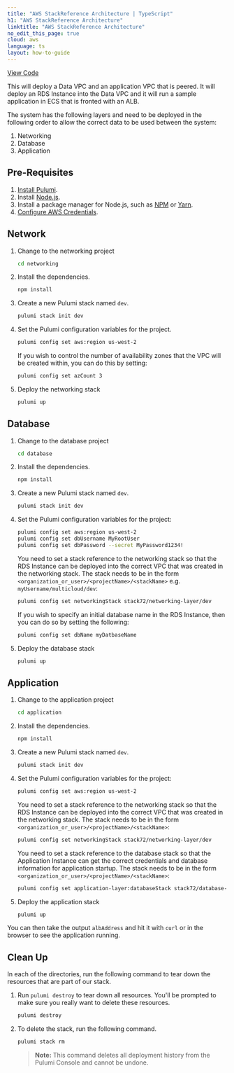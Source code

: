 ```yaml
---
title: "AWS StackReference Architecture | TypeScript"
h1: "AWS StackReference Architecture"
linktitle: "AWS StackReference Architecture"
no_edit_this_page: true
cloud: aws
language: ts
layout: how-to-guide
---
```


<!-- WARNING: this page was generated by a tool. Do not edit it by hand. -->
<!-- To change it, please see https://github.com/pulumi/docs/tree/master/tools/mktutorial. -->

<p class="mb-4 flex">
    <a class="flex flex-wrap items-center rounded text-xs text-white bg-blue-600 border-2 border-blue-600 px-2 mr-2 whitespace-no-wrap hover:text-white" style="height: 32px" href="https://github.com/pulumi/examples/tree/master/aws-ts-stackreference-architecture" target="_blank">
        <span><i class="fab fa-github pr-2"></i> View Code</span>
    </a>
</p>


This will deploy a Data VPC and an application VPC that is peered. It will deploy an RDS Instance into the Data VPC and it will
run a sample application in ECS that is fronted with an ALB.

The system has the following layers and need to be deployed in the following order to allow the correct data to be used
between the system:

1. Networking
2. Database
3. Application

## Pre-Requisites

1. [Install Pulumi](https://www.pulumi.com/docs/reference/install).
1. Install [Node.js](https://nodejs.org/en/download).
1. Install a package manager for Node.js, such as [NPM](https://www.npmjs.com/get-npm) or [Yarn](https://yarnpkg.com/lang/en/docs/install).
1. [Configure AWS Credentials](https://www.pulumi.com/docs/reference/clouds/aws/setup/).

## Network

1.  Change to the networking project
    ```bash
    cd networking
    ```

1.  Install the dependencies.

    ```bash
    npm install
    ```

1.  Create a new Pulumi stack named `dev`.

    ```bash
    pulumi stack init dev
    ```

1. Set the Pulumi configuration variables for the project.

    ```bash
    pulumi config set aws:region us-west-2
    ```
   
   If you wish to control the number of availability zones that the VPC will be created within, you can do this by setting:
   
   ```bash
   pulumi config set azCount 3
    ```

1. Deploy the networking stack

    ```bash
    pulumi up
    ```
   

## Database

1.  Change to the database project
    ```bash
    cd database
    ```

1.  Install the dependencies.

    ```bash
    npm install
    ```

1.  Create a new Pulumi stack named `dev`.

    ```bash
    pulumi stack init dev
    ```

1. Set the Pulumi configuration variables for the project:

   ```bash
   pulumi config set aws:region us-west-2
   pulumi config set dbUsername MyRootUser
   pulumi config set dbPassword --secret MyPassword1234!
   ```
   
   You need to set a stack reference to the networking stack so that the RDS Instance can be deployed into the correct VPC
   that was created in the networking stack. The stack needs to be in the form `<organization_or_user>/<projectName>/<stackName>` 
   e.g. `myUsername/multicloud/dev`:
   
   ```bash
   pulumi config set networkingStack stack72/networking-layer/dev
   ```
   
   If you wish to specify an initial database name in the RDS Instance, then you can do so by setting the following:
   
   ```bash
   pulumi config set dbName myDatbaseName
   ```

1. Deploy the database stack

    ```bash
    pulumi up
    ```

## Application

1.  Change to the application project
    ```bash
    cd application
    ```

1.  Install the dependencies.

    ```bash
    npm install
    ```

1.  Create a new Pulumi stack named `dev`.

    ```bash
    pulumi stack init dev
    ```

1. Set the Pulumi configuration variables for the project:

   ```bash
   pulumi config set aws:region us-west-2
   ```
   
   You need to set a stack reference to the networking stack so that the RDS Instance can be deployed into the correct VPC
   that was created in the networking stack. The stack needs to be in the form `<organization_or_user>/<projectName>/<stackName>`:
   
   ```bash
   pulumi config set networkingStack stack72/networking-layer/dev
   ```
 
   You need to set a stack reference to the database stack so that the Application Instance can get the correct credentials
   and database information for application startup. The stack needs to be in the form `<organization_or_user>/<projectName>/<stackName>`:
   
   ```bash
   pulumi config set application-layer:databaseStack stack72/database-layer/dev
   ```
 
1. Deploy the application stack

    ```bash
    pulumi up
    ```
   
You can then take the output `albAddress` and hit it with `curl` or in the browser to see the application running.

## Clean Up

In each of the directories, run the following command to tear down the resources that are part of our
stack.

1. Run `pulumi destroy` to tear down all resources.  You'll be prompted to make
   sure you really want to delete these resources.

   ```bash
   pulumi destroy
   ```

1. To delete the stack, run the following command.

   ```bash
   pulumi stack rm
   ```
   > **Note:** This command deletes all deployment history from the Pulumi
   > Console and cannot be undone.


